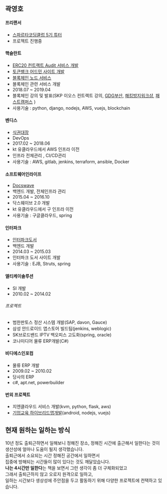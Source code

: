 ## 곽영호 

#### 프리랜서
- [스파르타코딩클럽 5기 튜터](https://spartacodingclub.kr)
- 프로젝트 진행중

#### 핵슬란트
- [ERC20 컨트랙트 Audit 서비스 개발](http://certificate.hexlant.com)
- [토큰뱅크 어드민 사이트 개발](http://tokenbank.co.kr)
- [블록체인 노드 서비스](http://test-node.hexlant.com/api-docs/)
- 블록체인 관련 서비스 개발
- 2018.07 ~ 2019.04
- 블록체인 강의 및 발표(SKP 이오스 컨트랙트 강의, [GDG부산](https://festa.io/events/119), [해킹방지워크샵](https://concert.or.kr/suf2018/program/program.php), [패스트캠퍼스](https://www.fastcampus.co.kr/dev_camp_eos/?gclid=Cj0KCQiAgMPgBRDDARIsAOh3uyJB4DB7Vak3YvJXJ9IslTflWFCvBpgLvZ2whMzu5duc3TZjWiFuQTkaAipSEALw_wcB)  )
-  사용기술 : python, django, nodejs, AWS, vuejs, blockchain

#### 벤디스
- [식권대장](http://sikdae.com)
- DevOps
- 2017.02 ~ 2018.06
- kt 유클라우드에서 AWS 인프라 이전
- 인프라 전체관리 , CI/CD관리
- 사용기술 :  AWS, gitlab, jenkins, terraform, ansible, Docker

#### 소프트웨어인라이프
- [Docswave](http://www.softwareinlife.com/)
- 백엔드 개발, 전체인프라 관리
- 2015.04 ~ 2016.10
- 닥스웨이브 2.0 개발
- kt 유클라우드에서 구 인프라 이전
- 사용기술 :  구글클라우드, spring

#### 인터파크
- [인터파크도서](http://book.interpark.com)
- 백엔드 개발
- 2014.03 ~ 2015.03
- 인터파크 도서 사이트 개발
- 사용기술 :  EJB, Struts, spring

#### 엘티케이솔루션
- SI 개발
- 2010.02 ~ 2014.02
###### 프로젝트
- 범한판토스 정산 시스템 개발(SAP, davon, Gauce)
- 삼성 안드로이드 앱스토어 빌드팀(jenkins, weblogic)
- SK브로드밴드 IPTV 백오피스 고도화(spring, oracle)
- 코나미디어 물류 ERP개발(C#)

#### 비디에스인포컴
- 물류 ERP 개발
- 2009.02 ~ 2010.02
- 당사의 ERP
- c#, apt.net, powerbuilder

#### 번외 프로젝트
- 지엔클라우드 서비스 개발(kvm, python, flask, aws)
- [기업교육 하이브리드앱개발](http://planchee.actiongo.co.kr)(android, nodejs, vuejs)

## 현재 원하는 일하는 방식
10년 정도 출퇴근하면서 일해보니 정해진 장소, 정해진 시간에 출근해서 일한다는 것이  
생산성에 얼마나 도움이 될지 생각했습니다.  
출퇴근에서 소요되는 시간 정해진 공간에서 일하면서  
집중에 방해되는 시간들이 많이 있다는 것도 깨달았습니다.  
**나는 4시간만 일한다**는 책을 보면서 그런 생각이 좀 더 구체화되었고  
그래서 출퇴근하지 않고 오로지 원격으로 일하고,  
일하는 시간보다 생상성에 주안점을 두고 활동하기 위해 다양한 프로젝트에 컨택하고 있습니다.
